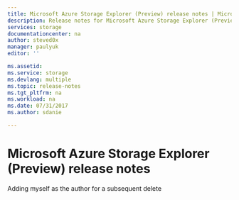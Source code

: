 ```yaml
---
title: Microsoft Azure Storage Explorer (Preview) release notes | Microsoft Docs
description: Release notes for Microsoft Azure Storage Explorer (Preview)
services: storage
documentationcenter: na
author: steved0x
manager: paulyuk
editor: ''

ms.assetid:
ms.service: storage
ms.devlang: multiple
ms.topic: release-notes
ms.tgt_pltfrm: na
ms.workload: na
ms.date: 07/31/2017
ms.author: sdanie

---
```

# Microsoft Azure Storage Explorer (Preview) release notes

Adding myself as the author for a subsequent delete